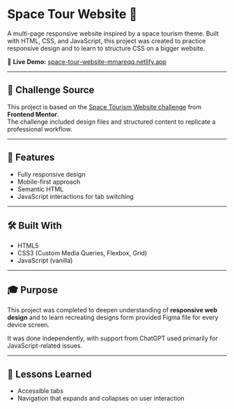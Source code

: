 # Space Tour Website 🚀

A multi-page responsive website inspired by a space tourism theme. Built with HTML, CSS, and JavaScript, this project was created to practice responsive design and to learn to structure CSS on a bigger website.

🔗 **Live Demo:** [space-tour-website-mmareqq.netlify.app](https://space-tour-website-mmareqq.netlify.app)

---

## 🔢 Challenge Source

This project is based on the [Space Tourism Website challenge](https://www.frontendmentor.io/challenges/space-tourism-multipage-website-gRWj1URZ3) from **Frontend Mentor**.  
The challenge included design files and structured content to replicate a professional workflow.

---

## 🚀 Features

-  Fully responsive design
-  Mobile-first approach
-  Semantic HTML
-  JavaScript interactions for tab switching

---

## 🛠️ Built With

-  HTML5
-  CSS3 (Custom Media Queries, Flexbox, Grid)
-  JavaScript (vanilla)

---

## 🎓 Purpose

This project was completed to deepen understanding of **responsive web design** and to learn recreating designs form provided Figma file for every device screen.

It was done independently, with support from ChatGPT used primarily for JavaScript-related issues.

---

## 🧠 Lessons Learned

-  Accessible tabs
-  Navigation that expands and collapses on user interaction
